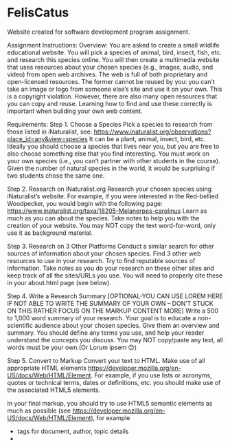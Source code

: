 # FelisCatus
Website created for software development program assignment.

Assignment Instructions:
Overview:
You are asked to create a small wildlife educational website. You will pick a species of animal, bird, insect, fish, etc. and research this species online. You will then create a multimedia website that uses resources about your chosen species (e.g., images, audio, and video) from open web archives.
The web is full of both proprietary and open-licensed resources. The former cannot be reused by you: you can’t take an image or logo from someone else’s site and use it on your own. This is a copyright violation. However, there are also many open resources that you can copy and reuse. Learning how to find and use these correctly is important when building your own web content.

Requirements:
Step 1. Choose a Species
Pick a species to research from those listed in iNaturalist, see:
https://www.inaturalist.org/observations?place_id=any&view=species
It can be a plant, animal, insect, bird, etc. Ideally you should choose a species that lives near you, but you are free to also choose something else that you find interesting. You must work on your own species (i.e., you can’t partner with other students in the course). Given the number of natural species in the world, it would be surprising if two students chose the same one.

Step 2. Research on iNaturalist.org
Research your chosen species using iNaturalist’s website. For example, if you were interested in the Red-bellied Woodpecker, you would begin with the following page:
https://www.inaturalist.org/taxa/18205-Melanerpes-carolinus
Learn as much as you can about the species. Take notes to help you with the creation of your website. You may NOT copy the text word-for-word, only use it as background material.

Step 3. Research on 3 Other Platforms
Conduct a similar search for other sources of information about your chosen species. Find 3 other web resources to use in your research. Try to find reputable sources of information. Take notes as you do your research on these other sites and keep track of all the sites/URLs you use. You will need to properly cite these in your about.html page (see below).

Step 4. Write a Research Summary [OPTIONAL-YOU CAN USE LOREM HERE IF NOT ABLE TO WRITE THE SUMMARY OF YOUR OWN – DON’T STUCK ON THIS RATHER FOCUS ON THE MARKUP CONTENT MORE]
Write a 500 to 1,000 word summary of your research. Your goal is to educate a non-scientific audience about your chosen species. Give them an overview and summary. You should define any terms you use, and help your reader understand the concepts you discuss.
You may NOT copy/paste any text, all words must be your own.(Or Lorum ipsem 😊)

Step 5. Convert to Markup
Convert your text to HTML. Make use of all appropriate HTML elements https://developer.mozilla.org/en-US/docs/Web/HTML/Element. For example, if you use lists or acronyms, quotes or technical terms, dates or definitions, etc. you should make use of the associated HTML5 elements.

In your final markup, you should try to use HTML5 semantic elements as much as possible (see https://developer.mozilla.org/en-US/docs/Web/HTML/Element), for example
- <meta> tags for document, author, topic details
- <title> for the document’s title
- <article>, <header>, <footer> for the structure of your document
- <nav>, <li> for navigation links
- Headings <h1>, <h2>, …
- Definitions using <dfn>
- Figures using <figure>, <figcaption>
- Lists using <ol>, <ul>, <li>
- Paragraphs <p>
- Hyperlinks <a>
- Abbreviations <abbr>
- Quotes and Citations using <q>, <blockquote>, <cite>
- Data and Time using <time>, <data>
- Inline text with <em>, <i>, <strong>, <b>
You will be marked on your knowledge and use of these elements, and how well you have used them to markup your text. You may NOT submit a series of plain text paragraphs with no other elements. Spend some time choosing and implementing your markup.

Step 6. Add Media
Find supporting media resources to help educate the reader on your topic. Media helps tell a story and is one of the secret powers that the web has over other print media.
Here’s an example web page from the Globe and Mail newspaper that uses a mix of text and media well:
https://www.theglobeandmail.com/canada/article-the-last-lighthouse-keeper-why-a-nova-scotian-couple-refused-to-leave/

In this site you see all of the following HTML5 and media being used:
- Text Headings and Paragraphs
- Images with captions
- Audio
- Video, both looping/muted in the background, and also embedded
- Graphics (e.g., Interactive Map)

Your site doesn’t need to be this elaborate, but hopefully you get some ideas to help guide your use of text and media.
You can use any open licensed media resource that allows reuse, but may not use copyright materials. How do you know if something is copyright? Everything is copyright! Unless you are told you can reuse something that you find, assume that you can’t. Open licensed materials will be marked as such.

Here are some links to help you find open licensed media:
- https://support.google.com/websearch/answer/29508?co=GENIE.Platform%3DAndroid&hl=en - https://www.wikihow.com/Find-Creative-Commons-Videos-on-YouTube - https://search.creativecommons.org/ - https://unsplash.com/ - https://www.flickr.com/creativecommons/

You are asked to include the following open licensed resources on your page:
- At least 2 photos
- At least 1 video (i.e. using the <video> element) or 1 YouTube embed (i.e., using an <iframe>)
- 1 audio resource (i.e. using the <audio> element) in your page. If you can’t find audio directly related to your topic, get creative. Maybe you can use background sound, or include a song from a band that uses the same name.

Use appropriate HTML to include these resources in your site along with the text you have written. You may link to external URLs where applicable (i.e., you don’t have to download and use resources if they are publicly hosted). Make sure you do the following:
- All images should have alt text included and used captions to describe the image and give credit
- Videos and Audio should include controls - Use appropriate sizes for all media. You can use a tool like https://squoosh.app/ to reduce the size of an image that is very big to download.

Step 7. Add A Design
You can use either the following style sheets OR create your own as we have discussed lately in our classes.
However, you are encouraged to use one of the various “class-less” CSS stylesheets described here: https://css-tricks.com/no-class-css-frameworks/ These stylesheets can be included in the <head></head> of your document.
